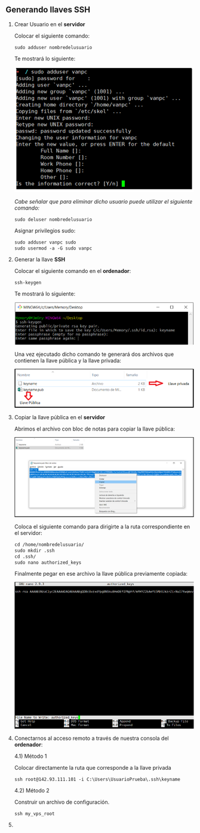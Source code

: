 ## Generando llaves SSH

1) Crear Usuario en el **servidor**

	Colocar el siguiente comando: 
	```
	sudo adduser nombredelusuario
	```
	Te mostrará lo siguiente:

	![Ejecución Comando ](https://github.com/iqvan/Generando-llaves-SSH/blob/master/Pictures/Capture_add_User.PNG)

	*Cabe señalar que para eliminar dicho usuario puede utilizar el siguiente comando:*
	```
	sudo deluser nombredelusuario
	```
	Asignar privilegios sudo:
	```
	sudo adduser vanpc sudo
	sudo usermod -a -G sudo vanpc
	```

2) Generar la llave **SSH**

	Colocar el siguiente comando en el **ordenador**:

	```
	ssh-keygen
	```
	Te mostrará lo siguiente:

	![Ejecución Comando ](https://github.com/iqvan/Generando-llaves-SSH/blob/master/Pictures/Capture_ssh-keygen.PNG)
	
	Una vez ejecutado dicho comando te generará dos archivos que contienen la llave pública y la llave privada:

	![Files generados](https://github.com/iqvan/Generando-llaves-SSH/blob/master/Pictures/Capture_file_keyprivate_keypublic.PNG)


3) Copiar la llave pública en el **servidor**
	
	Abrimos el archivo con bloc de notas para copiar la llave pública:

	![Copy File](https://github.com/iqvan/Generando-llaves-SSH/blob/master/Pictures/Capture_copy-key-public.PNG)

	Coloca el siguiente comando para dirigirte a la ruta correspondiente en el servidor:

	```
	cd /home/nombredelusuario/
	sudo mkdir .ssh
	cd .ssh/
	sudo nano authorized_keys
	```

	Finalmente pegar en ese archivo la llave pública previamente copiada:

	![Paste File](https://github.com/iqvan/Generando-llaves-SSH/blob/master/Pictures/Capture_SSH_Authorized_keys.PNG)

4) Conectarnos al acceso remoto a través de nuestra consola del **ordenador**:

	4.1) Método 1
	
	Colocar directamente la ruta que corresponde a la llave privada

	```
	ssh root@142.93.111.101 -i C:\Users\UsuarioPrueba\.ssh\keyname
	```

	4.2) Método 2

	Construir un archivo de configuración.

	```
	ssh my_vps_root
	```

4)